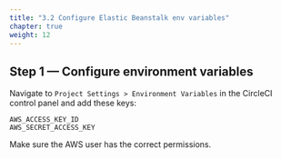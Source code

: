 ```yaml
---
title: "3.2 Configure Elastic Beanstalk env variables"
chapter: true
weight: 12
---
```


## Step 1 &mdash; Configure environment variables

Navigate to `Project Settings > Environment Variables` in the CircleCI control panel and add these keys:

```
AWS_ACCESS_KEY_ID
AWS_SECRET_ACCESS_KEY
```

Make sure the AWS user has the correct permissions.